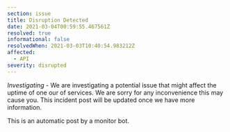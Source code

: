 ```yaml
---
section: issue
title: Disruption Detected
date: 2021-03-04T00:59:55.467561Z
resolved: true
informational: false
resolvedWhen: 2021-03-03T10:40:54.983212Z
affected:
  - API
severity: disrupted
---
```

*Investigating* - We are investigating a potential issue that might affect the uptime of one our of services. We are sorry for any inconvenience this may cause you. This incident post will be updated once we have more information.

This is an automatic post by a monitor bot.
        